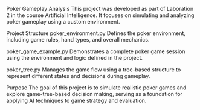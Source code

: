 Poker Gameplay Analysis
This project was developed as part of Laboration 2 in the course Artificial Intelligence. It focuses on simulating and analyzing poker gameplay using a custom environment.

Project Structure
  poker_environment.py
  Defines the poker environment, including game rules, hand types, and overall mechanics.
  
  poker_game_example.py
  Demonstrates a complete poker game session using the environment and logic defined in the project.
  
  poker_tree.py
  Manages the game flow using a tree-based structure to represent different states and decisions during gameplay.
  
  Purpose
  The goal of this project is to simulate realistic poker games and explore game-tree-based decision making, serving as a foundation for applying AI techniques to game strategy and evaluation.
